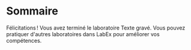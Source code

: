 # Sommaire

Félicitations ! Vous avez terminé le laboratoire Texte gravé. Vous pouvez pratiquer d'autres laboratoires dans LabEx pour améliorer vos compétences.
